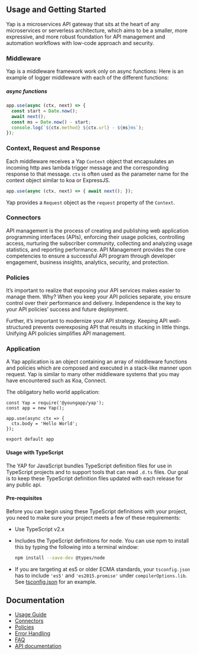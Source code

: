 ## Usage and Getting Started
Yap is a microservices API gateway that sits at the heart of any microservices or serverless architecture, which aims to be a smaller, more expressive, and more robust foundation for API management and automation workflows with low-code approach and security.

### Middleware

Yap is a middleware framework work only on async functions:
Here is an example of logger middleware with each of the different functions:

##### ___async___ functions

```js
app.use(async (ctx, next) => {
  const start = Date.now();
  await next();
  const ms = Date.now() - start;
  console.log(`${ctx.method} ${ctx.url} - ${ms}ms`);
});
```

### Context, Request and Response

Each middleware receives a Yap `Context` object that encapsulates an incoming
http aws lambda trigger message and the corresponding response to that message.  `ctx` is often used
as the parameter name for the context object similar to koa or ExpressJS.

```js
app.use(async (ctx, next) => { await next(); });
```

Yap provides a `Request` object as the `request` property of the `Context`.

### Connectors

API management is the process of creating and publishing web application programming interfaces (APIs), enforcing their usage policies, controlling access, nurturing the subscriber community, collecting and analyzing usage statistics, and reporting performance. API Management provides the core competencies to ensure a successful API program through developer engagement, business insights, analytics, security, and protection.

### Policies

It’s important to realize that exposing your API services makes easier to manage them. Why? When you keep your API policies separate, you ensure control over their performance and delivery. Independence is the key to your API policies’ success and future deployment.

Further, it’s important to modernize your API strategy. Keeping API well-structured prevents overexposing API that results in stucking in little things. Unifying API policies simplifies API management.

### Application

A Yap application is an object containing an array of middleware functions and policies which are composed and executed in a stack-like manner upon request. Yap is similar to many other middleware systems that you may have encountered such as Koa, Connect.

The obligatory hello world application:

```
const Yap = require('@youngapp/yap');
const app = new Yap();

app.use(async ctx => {
  ctx.body = 'Hello World';
});

export default app
```

#### Usage with TypeScript
The YAP for JavaScript bundles TypeScript definition files for use in TypeScript projects and to support tools that can read `.d.ts` files.
Our goal is to keep these TypeScript definition files updated with each release for any public api.

#### Pre-requisites
Before you can begin using these TypeScript definitions with your project, you need to make sure your project meets a few of these requirements:

 * Use TypeScript v2.x
 * Includes the TypeScript definitions for node. You can use npm to install this by typing the following into a terminal window:

    ```sh
    npm install --save-dev @types/node
    ```

 * If you are targeting at es5 or older ECMA standards, your `tsconfig.json` has to include `'es5'` and `'es2015.promise'` under `compilerOptions.lib`.
 See [tsconfig.json](https://github.com/youngapp/yap-sdk-js/blob/master/ts/tsconfig.json) for an example.
 

## Documentation

 - [Usage Guide](docs/guide.md)
 - [Connectors](docs/connectors.md)
 - [Policies](docs/connectors.md)
 - [Error Handling](docs/error-handling.md)
 - [FAQ](docs/faq.md)
 - [API documentation](docs/api/index.md)
